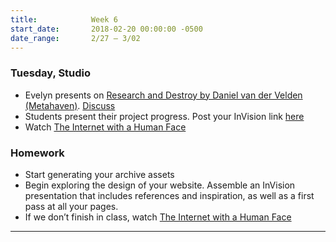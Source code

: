 ```yaml
---
title:            Week 6
start_date:       2018-02-20 00:00:00 -0500
date_range:       2/27 – 3/02
---
```


### Tuesday, Studio

- Evelyn presents on [Research and Destroy by Daniel van der Velden (Metahaven)](http://ci.nikasimovich.com/assets/readings/van-der-Velden-research-and-destroy.pdf). [Discuss](https://docs.google.com/document/d/17qaDJ-63a4HEzbuKLB1z72mSGJlAoUhAZLSG3GV3cbs/edit?usp=sharing)
- Students present their project progress. Post your InVision link [here](https://docs.google.com/document/d/1GnMJeCwBQibiEStU7ELbag3nQqWgVy9u5YrLu8E54Yc/edit?usp=sharing)
- Watch [The Internet with a Human Face](https://www.youtube.com/watch?v=fWFo1VaQNmU)

### Homework
- Start generating your archive assets
- Begin exploring the design of your website. Assemble an InVision presentation that includes references and inspiration, as well as a first pass at all your pages.
- If we don&rsquo;t finish in class, watch [The Internet with a Human Face](https://www.youtube.com/watch?v=fWFo1VaQNmU)
---
